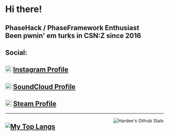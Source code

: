 # Hi there!
PhaseHack / PhaseFramework Enthusiast <br>
Been pwnin' em turks in CSN:Z since 2016 
------------------------------------------------------------------------
## Social:
<!---
[<img align="left" alt="VK Profile" width="22px" src="https://simpleicons.org/icons/vk.svg" />]() [VK Profile](https://vk.com/hvrdee)
------------------------------------
[<img align="left" alt="VK Beats Page" width="22px" src="https://simpleicons.org/icons/vk.svg" />](https://vk.com/hardee_beats) [VK Beats Page](https://vk.com/hardee_beats)
------------------------------------
-->
[<img align="left" alt="Instagram Profile" width="22px" src="https://simpleicons.org/icons/instagram.svg" />](https://instagram.com/h4rdee) [Instagram Profile](https://instagram.com/h4rdee)
------------------------------------
[<img align="left" alt="SoundCloud Profile" width="22px" src="https://simpleicons.org/icons/soundcloud.svg" />](https://soundcloud.com/hardee_beats) [SoundCloud Profile](https://soundcloud.com/hardee_beats)
------------------------------------
[<img align="left" alt="Steam Profile" width="22px" src="https://simpleicons.org/icons/steam.svg" />](https://steamcommunity.com/id/h4rd_play3r) [Steam Profile](https://steamcommunity.com/id/h4rd_play3r)
------------------------------------

------------------------------------------------------------------------
<img align="right" alt="Hardee's Github Stats" src="https://github-readme-stats.vercel.app/api?username=h4rdee&show_icons=true&count_private=true&hide=stars,prs,issues,contribs&hide_border=true" />

[![My Top Langs](https://github-readme-stats.vercel.app/api/top-langs/?username=h4rdee&hide_border=true)]()
------------------------------------------------------------------------

<!---
## Now i'm listening to:
[<img src="https://novatorem-inky-nine.vercel.app/api/spotify-playing?user=hogb5scuscpsua4yrtnucm9rr" alt="Hardee's Spotify Playing" width="350" />](https://open.spotify.com/user/hogb5scuscpsua4yrtnucm9rr)
-->
